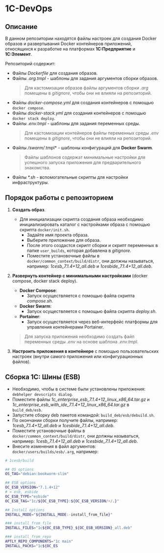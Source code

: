 # 1C-DevOps

## Описание

В данном репозитории находятся файлы настроек для создания Docker образов и развертывания Docker контейнеров приложений, относящихся к разработке на платформах **1С:Предприятие** и **1С:Элемент**.

Репозиторий содержит:

- Файлы *Dockerfile* для создания образов.
- Файлы *.arg.tmpl* - шаблоны для задания аргументов сборки образов.
   > Для кастомизации образов файлы аргументов сборки *.arg* помещены в *gitignore*, чтобы они не влияли на репозиторий.
- Файлы *docker-compose.yml* для создания контейнеров с помощью `docker compose`.
- Файлы *docker-stack.yml* для создания контейнеров с помощью `docker stack deploy`.
- Файлы *.env.tmpl* - шаблоны для задания переменных среды.
   > Для кастомизации контейнеров файлы переменных среды *.env* помещены в *gitignore*, чтобы они не влияли на репозиторий.
- Файлы */swarm/*.tmpl* - шаблоны конфигураций для **Docker Swarm**.
   > Файлы шаблонов содержат минимальные настройки для успешного запуска приложения для предварительного знакомства.
- Файлы *\*.sh* - вспомогательные скрипты для настройки инфраструктуры.

## Порядок работы с репозиторием

1. **Создать образ**.
   - Для инициализации скрипта создания образа необходимо инициализировать каталог с настройками образа с помощью скрипта `docker/init.sh`.
     - Задайте имя проекта образа.
     - Выберите приложение для образа.
     - После этого создастся скрипт сборки и скрипт переменных в папке `user_builds`, которая добавлена в *gitignore*.
     - Поместите установочные файлы в `docker/common_context/build/distr`, они должны называться, например: *1cesb_7.1.4+12_all.deb* и *1cesbide_7.1.4+12_all.deb*.

2. **Развернуть контейнер с минимальными настройками** (docker compose, docker stack deploy).
   - **Docker Compose**:
     - Запуск осуществляется с помощью файла скрипта *compose.sh*.
   - **Docker Swarm**:
     - Запуск осуществляется с помощью файла скрипта *deploy.sh*.
   - **Portainer**:
     - Запуск осуществляется через веб-интерфейс платформы для управления контейнерами Portainer.
   > Для запуска приложения необходимо создать файл переменных среды *.env* на основе шаблона *.env.tmpl*.

3. **Настроить приложения в контейнере** с помощью пользовательских настроек (внутри самого приложения или конфигурационных файлов).

## Сборка **1С: Шины (ESB)**

- Необходимо, чтобы в системе были установлены приложения: `debhelper devscripts dialog`.
- Поместите файлы *1c_enterprise_esb_7.1.4+12_linux_x86_64.tar.gz* и *1c_enterprise_esb_with_ide_7.1.4+12_linux_x86_64.tar.gz* в `build_deb/esb`.
- Запустите сборку deb пакетов командой: `build_deb/esb/debuild.sh`.
- По окончании сборки получите файлы, например: *1cesb_7.1.4+12_all.deb* и *1cesbide_7.1.4+12_all.deb*.
- Поместите установочные файлы в `docker/common_context/build/distr`, они должны называться, например: *1cesb_7.1.4+12_all.deb* и *1cesbide_7.1.4+12_all.deb*.
- Внесите изменения в файл аргументов: `docker/users/builds/esb/.arg`, например:

```bash
# 1cesb/build

## OS options
OS_TAG="debian:bookworm-slim"

## ESB options
OC_ESB_VERSION="7.1.4+12"
# > esb, esbide
OC_ESB_TYPE="esbide"
OC_ESB_TAG="1c/${OC_ESB_TYPE}:${OC_ESB_VERSION/+/.}"

## Install options
INSTALL_MODE="${INSTALL_MODE:-install_from_file}"

### install_from_file
INSTALL_FILES="1c${OC_ESB_TYPE}_${OC_ESB_VERSION}_all.deb"

### install_from_repo
APTLY_REPO_COMPONENTS="1c main"
INSTALL_PACKS="1c${OC_ES
